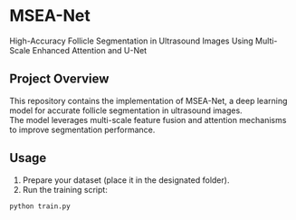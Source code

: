# MSEA-Net

High-Accuracy Follicle Segmentation in Ultrasound Images Using Multi-Scale Enhanced Attention and U-Net

## Project Overview

This repository contains the implementation of MSEA-Net, a deep learning model for accurate follicle segmentation in ultrasound images.  
The model leverages multi-scale feature fusion and attention mechanisms to improve segmentation performance.

## Usage

1. Prepare your dataset (place it in the designated folder).  
2. Run the training script:

```bash
python train.py

